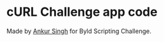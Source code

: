 # cURL Challenge app code

Made by [Ankur Singh](https://github.com/rush-skills) for Byld Scripting Challenge.